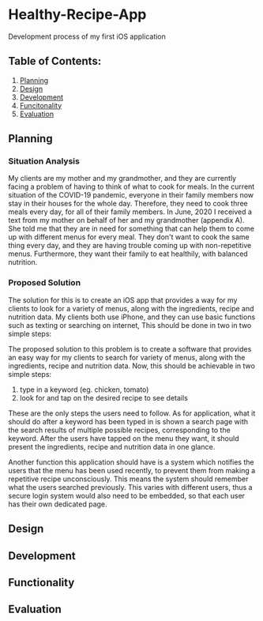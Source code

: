 # Healthy-Recipe-App
Development process of my first iOS application

## Table of Contents: 

1. [Planning](#planning) 
2. [Design](#design)
3. [Development](#development)
4. [Funcitonality](#functionality)
5. [Evaluation](#evaluation)

## Planning

### Situation Analysis

My clients are my mother and my grandmother, and they are currently facing a problem of having to think of what to cook for meals. In the current situation of the COVID-19 pandemic, everyone in their family members now stay in their houses for the whole day. Therefore, they need to cook three meals every day, for all of their family members. In June, 2020 I received a text from my mother on behalf of her and my grandmother (appendix A). She told me that they are in need for something that can help them to come up with different menus for every meal. They don't want to cook the same thing every day, and they are having trouble coming up with non-repetitive menus. Furthermore, they want their family to eat healthily, with balanced nutrition.

### Proposed Solution

The solution for this is to create an iOS app that provides a way for my clients to look for a variety of menus, along with the ingredients, recipe and nutrition data. My clients both use iPhone, and they can use basic functions such as texting or searching on internet, This should be done in two
in two simple steps: 

The proposed solution to this problem is to create a software that provides an easy way for my clients to search for variety of menus, along with the ingredients, recipe and nutrition data. Now, this should be achievable in two simple steps:  

1.	type in a keyword (eg. chicken, tomato)
2.	look for and tap on the desired recipe to see details 

These are the only steps the users need to follow. As for application, what it should do after a keyword has been typed in is shown a search page with the search results of multiple possible recipes, corresponding to the keyword. After the users have tapped on the menu they want, it should present the ingredients, recipe and nutrition data in one glance. 

Another function this application should have is a system which notifies the users that the menu has been used recently, to prevent them from making a repetitive recipe unconsciously. This means the system should remember what the users searched previously. This varies with different users, thus a secure login system would also need to be embedded, so that each user has their own dedicated page.

## Design

## Development 

## Functionality 

## Evaluation 
